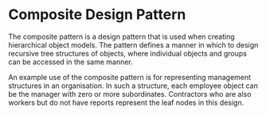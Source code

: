 # Composite Design Pattern

The composite pattern is a design pattern that is used when creating hierarchical object models. 
The pattern defines a manner in which to design recursive tree structures of objects, where individual objects and 
groups can be accessed in the same manner.

An example use of the composite pattern is for representing management structures in an organisation. In such a structure, 
each employee object can be the manager with zero or more subordinates. Contractors who are also workers but do not have reports
represent the  leaf nodes in this design.



